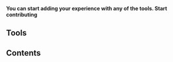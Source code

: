 **You can start adding your experience with any of the tools. Start contributing**


## Tools







## Contents

